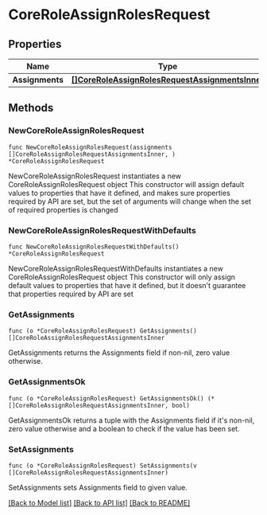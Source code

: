 # CoreRoleAssignRolesRequest

## Properties

Name | Type | Description | Notes
------------ | ------------- | ------------- | -------------
**Assignments** | [**[]CoreRoleAssignRolesRequestAssignmentsInner**](CoreRoleAssignRolesRequestAssignmentsInner.md) |  | 

## Methods

### NewCoreRoleAssignRolesRequest

`func NewCoreRoleAssignRolesRequest(assignments []CoreRoleAssignRolesRequestAssignmentsInner, ) *CoreRoleAssignRolesRequest`

NewCoreRoleAssignRolesRequest instantiates a new CoreRoleAssignRolesRequest object
This constructor will assign default values to properties that have it defined,
and makes sure properties required by API are set, but the set of arguments
will change when the set of required properties is changed

### NewCoreRoleAssignRolesRequestWithDefaults

`func NewCoreRoleAssignRolesRequestWithDefaults() *CoreRoleAssignRolesRequest`

NewCoreRoleAssignRolesRequestWithDefaults instantiates a new CoreRoleAssignRolesRequest object
This constructor will only assign default values to properties that have it defined,
but it doesn't guarantee that properties required by API are set

### GetAssignments

`func (o *CoreRoleAssignRolesRequest) GetAssignments() []CoreRoleAssignRolesRequestAssignmentsInner`

GetAssignments returns the Assignments field if non-nil, zero value otherwise.

### GetAssignmentsOk

`func (o *CoreRoleAssignRolesRequest) GetAssignmentsOk() (*[]CoreRoleAssignRolesRequestAssignmentsInner, bool)`

GetAssignmentsOk returns a tuple with the Assignments field if it's non-nil, zero value otherwise
and a boolean to check if the value has been set.

### SetAssignments

`func (o *CoreRoleAssignRolesRequest) SetAssignments(v []CoreRoleAssignRolesRequestAssignmentsInner)`

SetAssignments sets Assignments field to given value.



[[Back to Model list]](../README.md#documentation-for-models) [[Back to API list]](../README.md#documentation-for-api-endpoints) [[Back to README]](../README.md)



